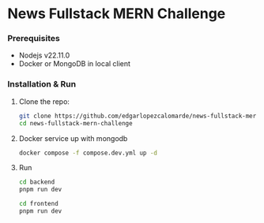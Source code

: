 # News Fullstack MERN Challenge

### Prerequisites

- Nodejs v22.11.0
- Docker or MongoDB in local client

### Installation & Run

1. Clone the repo:

   ```bash
   git clone https://github.com/edgarlopezcalomarde/news-fullstack-mern-challenge.git
   cd news-fullstack-mern-challenge
   ```

2. Docker service up with mongodb

   ```bash
   docker compose -f compose.dev.yml up -d
   ```

3. Run

   ```bash
   cd backend
   pnpm run dev
   ```

   ```bash
   cd frontend
   pnpm run dev
   ```
